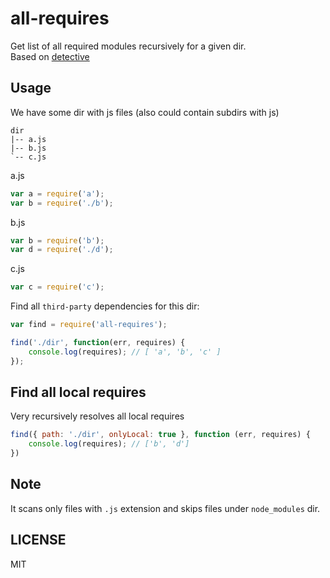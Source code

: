 all-requires
============

Get list of all required modules recursively for a given dir.    
Based on [detective](https://github.com/substack/node-detective)

## Usage

We have some dir with js files (also could contain subdirs with js)

```
dir
|-- a.js
|-- b.js
`-- c.js
```

a.js

```javascript
var a = require('a');
var b = require('./b');
```

b.js

```javascript
var b = require('b');
var d = require('./d');
```

c.js

```javascript
var c = require('c');
```

Find all `third-party` dependencies for this dir:

```javascript
var find = require('all-requires');

find('./dir', function(err, requires) {
	console.log(requires); // [ 'a', 'b', 'c' ]
});
```

## Find all local requires

Very recursively resolves all local requires

```js
find({ path: './dir', onlyLocal: true }, function (err, requires) {
	console.log(requires); // ['b', 'd']
})
```

## Note

It scans only files with `.js` extension and skips files under `node_modules` dir.

## LICENSE
MIT
